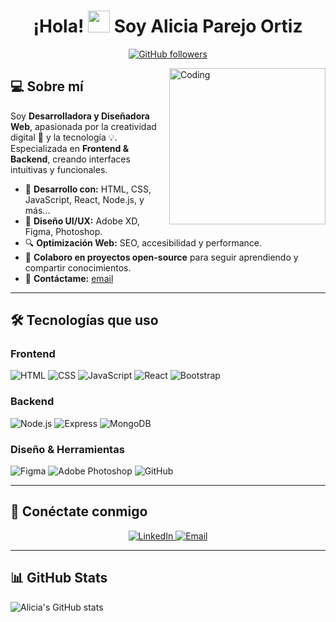 <h1 align="center">
  ¡Hola! <img src="https://media.giphy.com/media/hvRJCLFzcasrR4ia7z/giphy.gif" width="35"> Soy Alicia Parejo Ortiz
</h1>

<p align="center">
  <a href="https://github.com/AliciaParejOrtiz">
    <img src="https://img.shields.io/github/followers/AliciaParejOrtiz?label=Follow&style=social" alt="GitHub followers">
  </a>
</p>

<img align="right" width=250px alt="Coding" src="https://media.giphy.com/media/qgQUggAC3Pfv687qPC/giphy.gif"/>

## 💻 Sobre mí  
Soy **Desarrolladora y Diseñadora Web**, apasionada por la creatividad digital 🎨 y la tecnología 💡.  
Especializada en **Frontend & Backend**, creando interfaces intuitivas y funcionales.  

- 🚀 **Desarrollo con:** HTML, CSS, JavaScript, React, Node.js, y más...
- 🎨 **Diseño UI/UX:** Adobe XD, Figma, Photoshop.
- 🔍 **Optimización Web:** SEO, accesibilidad y performance.
- 🤝 **Colaboro en proyectos open-source** para seguir aprendiendo y compartir conocimientos.
- 📧 **Contáctame:** [email](mailto:tuemail@example.com)

---

## 🛠️ Tecnologías que uso  
### **Frontend**
![HTML](https://img.shields.io/badge/HTML5-E34F26?style=for-the-badge&logo=html5&logoColor=white)
![CSS](https://img.shields.io/badge/CSS3-1572B6?style=for-the-badge&logo=css3&logoColor=white)
![JavaScript](https://img.shields.io/badge/JavaScript-F7DF1E?style=for-the-badge&logo=javascript&logoColor=black)
![React](https://img.shields.io/badge/React-61DAFB?style=for-the-badge&logo=react&logoColor=black)
![Bootstrap](https://img.shields.io/badge/Bootstrap-7952B3?style=for-the-badge&logo=bootstrap&logoColor=white)

### **Backend**
![Node.js](https://img.shields.io/badge/Node.js-339933?style=for-the-badge&logo=node.js&logoColor=white)
![Express](https://img.shields.io/badge/Express.js-000000?style=for-the-badge&logo=express&logoColor=white)
![MongoDB](https://img.shields.io/badge/MongoDB-4EA94B?style=for-the-badge&logo=mongodb&logoColor=white)

### **Diseño & Herramientas**
![Figma](https://img.shields.io/badge/Figma-F24E1E?style=for-the-badge&logo=figma&logoColor=white)
![Adobe Photoshop](https://img.shields.io/badge/Adobe%20Photoshop-31A8FF?style=for-the-badge&logo=adobe-photoshop&logoColor=white)
![GitHub](https://img.shields.io/badge/GitHub-181717?style=for-the-badge&logo=github&logoColor=white)

---

## 🔗 Conéctate conmigo
<p align="center">
  <a href="https://www.linkedin.com/in/example/" target="_blank">
    <img src="https://img.shields.io/badge/LinkedIn-0A66C2.svg?style=for-the-badge&logo=linkedin&logoColor=white" alt="LinkedIn">
  </a>
  <a href="mailto:tuemail@example.com">
    <img src="https://img.shields.io/badge/Gmail-D14836.svg?style=for-the-badge&logo=gmail&logoColor=white" alt="Email">
  </a>
</p>

---
## 📊 GitHub Stats  
![Alicia's GitHub stats](https://github-readme-stats.vercel.app/api?username=AliciaParejOrtiz&show_icons=true&theme=radical)

